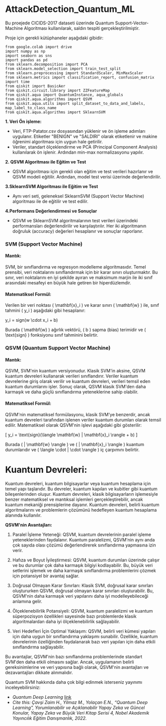 # AttackDetection_Quantum_ML

Bu proejede CICIDS-2017 dataseti üzerinde Quantum Support-Vector-Machine Algoritması kullanılarak, saldırı tespiti gerçekleştirilmiştir.

Proje için gerekli kütüphaneler aşağıdaki gibidir:

    from google.colab import drive
    import numpy as np
    import seaborn as sns
    import pandas as pd
    from sklearn.decomposition import PCA
    from sklearn.model_selection import train_test_split
    from sklearn.preprocessing import StandardScaler, MinMaxScaler
    from sklearn.metrics import classification_report, confusion_matrix
    import time
    from qiskit import BasicAer
    from qiskit.circuit.library import ZZFeatureMap
    from qiskit.aqua import QuantumInstance, aqua_globals
    from qiskit.aqua.algorithms import QSVM
    from qiskit.aqua.utils import split_dataset_to_data_and_labels, map_label_to_class_name
    from qiskit.aqua.algorithms import SklearnSVM

**1. Veri Ön işleme:**
- Veri, FTP-Patator.csv dosyasından yüklenir ve ön işleme adımları uygulanır. Etiketler "BENIGN" ve "SALDIRI" olarak etiketlenir ve makine öğrenimi algoritması için uygun hale getirilir.
- Veriler, standart ölçeklendirme ve PCA (Principal Component Analysis) kullanılarak ön işlenir. Ardından min-max normalizasyonu yapılır.

**2. QSVM Algoritması ile Eğitim ve Test**
- QSVM algoritması için gerekli olan eğitim ve test verileri hazırlanır ve QSVM modeli eğitilir. Ardından, model test verisi üzerinde değerlendirilir.

**3.SklearnSVM Algoritması ile Eğitim ve Test**
- Aynı veri seti, geleneksel SklearnSVM (Support Vector Machine) algoritması ile de eğitilir ve test edilir.

**4.Performans Değerlendirmesi ve Sonuçlar**
- QSVM ve SklearnSVM algoritmalarının test verileri üzerindeki performansları değerlendirilir ve karşılaştırılır. Her iki algoritmanın doğruluk (accuracy) değerleri hesaplanır ve sonuçlar raporlanır.


### SVM (Support Vector Machine)

#### Mantık:
SVM, bir sınıflandırma ve regresyon modelleme algoritmasıdır. Temel prensibi, veri noktalarını sınıflandırmak için bir karar sınırı oluşturmaktır. Bu sınır, veri noktalarını en iyi şekilde ayıran ve maksimum marjin ile iki sınıf arasındaki mesafeyi en büyük hale getiren bir hiperdüzlemdir.

#### Matematiksel Formül:
Verilen bir veri noktası \( \mathbf{x}_i \) ve karar sınırı \( \mathbf{w} \) ile, sınıf tahmini \( y_i \) aşağıdaki gibi hesaplanır:

y_i = sign(w \cdot x_i + b)


Burada \( \mathbf{w} \) ağırlık vektörü, \( b \) sapma (bias) terimidir ve \( \text{sign} \) fonksiyonu sınıf tahminini belirtir.

### QSVM (Quantum Support Vector Machine)

#### Mantık:
QSVM, SVM'nin kuantum versiyonudur. Klasik SVM'in aksine, QSVM kuantum devreleri kullanarak verileri sınıflandırır. Veriler kuantum devrelerine giriş olarak verilir ve kuantum devreleri, verileri temsil eden kuantum durumlarını işler. Sonuç olarak, QSVM klasik SVM'den daha karmaşık ve daha güçlü sınıflandırma yeteneklerine sahip olabilir.

#### Matematiksel Formül:
QSVM'nin matematiksel formülasyonu, klasik SVM'ye benzerdir, ancak kuantum devreleri tarafından işlenen veriler kuantum durumları olarak temsil edilir. Matematiksel olarak QSVM'nin işlevi aşağıdaki gibi gösterilir:

\[ y_i = \text{sign}(\langle \mathbf{w} | \mathbf{x}_i \rangle + b) \]

Burada \( | \mathbf{w} \rangle \) ve \( | \mathbf{x}_i \rangle \) kuantum durumlarıdır ve \( \langle \cdot | \cdot \rangle \) iç çarpımını belirtir.


# Kuantum Devreleri:
Kuantum devreleri, kuantum bilgisayarlar veya kuantum hesaplama için temel yapı taşlarıdır. Bu devreler, kuantum kapıları ve kubitler gibi kuantum bileşenlerinden oluşur. Kuantum devreleri, klasik bilgisayarların işlemesiyle benzer matematiksel ve mantıksal işlemleri gerçekleştirebilir, ancak kuantum mekaniği prensiplerine dayanır. Kuantum devreleri, belirli kuantum algoritmalarını ve problemlerin çözümünü hedefleyen kuantum hesaplama alanında kullanılır.

**QSVM'nin Avantajları:**
1. Paralel İşleme Yeteneği: QSVM, kuantum devrelerinin paralel işleme yeteneklerinden faydalanır. Kuantum paralelizmi, QSVM'nin aynı anda çok sayıda olası çözümü değerlendirerek sınıflandırma yapmasına izin verir.

2. Hafıza ve Boyut İyileştirmesi: QSVM, kuantum durumları üzerinde çalışır ve bu durumlar çok daha karmaşık bilgiyi kodlayabilir. Bu, büyük veri setlerini işlemek ve daha karmaşık sınıflandırma problemlerini çözmek için potansiyel bir avantaj sağlar.

3. Doğrusal Olmayan Karar Sınırları: Klasik SVM, doğrusal karar sınırları oluştururken QSVM, doğrusal olmayan karar sınırları oluşturabilir. Bu, QSVM'nin daha karmaşık veri yapılarını daha iyi modelleyebileceği anlamına gelir.

4. Ölçeklenebilirlik Potansiyeli: QSVM, kuantum paralelizmi ve kuantum süperpozisyon özellikleri sayesinde bazı problemlerde klasik algoritmalardan daha iyi ölçeklenebilirlik sağlayabilir.

5. Veri Hedefleri İçin Optimal Yaklaşım: QSVM, belirli veri kümesi yapıları için daha uygun bir sınıflandırma yaklaşımı sunabilir. Özellikle, kuantum devrelerinin özelliğinden faydalanarak bazı veri yapıları için daha etkili sınıflandırma sağlayabilir.

Bu avantajlar, QSVM'nin bazı sınıflandırma problemlerinde standart SVM'den daha etkili olmasını sağlar. Ancak, uygulamanın belirli gereksinimlerine ve veri yapısına bağlı olarak, QSVM'nin avantajları ve dezavantajları dikkate alınmalıdır.

Quantum SVM hakkında daha çok bilgi edinmek isterseniz yayınımı inceleyebilirsiniz: 

- *Quantum Deep Learning* [link](https://drive.google.com/file/d/1M9Me9yu4bleYUVq0hr1iK7tU2Ghsd69O/view)
- _Cite this: Çavşi Zaim H., Yilmaz M., Yolaçan E.N., “Quantum Deep Learning”, Yorumlanabilir ve Açıklanabilir Yapay Zeka ve Güncel Konular, Yapay Zeka ve Büyük Veri Kitap Serisi 4, Nobel Akademik Yayıncılık Eğitim Danışmanlık, 2022._







